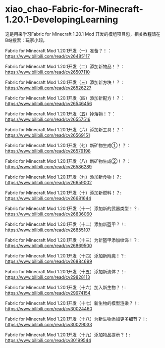 # xiao_chao-Fabric-for-Minecraft-1.20.1-DevelopingLearning
这是用来学习Fabric for Minecraft 1.20.1 Mod 开发的模组项目包，相关教程请在B站搜索：玩家小超。

Fabric for Minecraft Mod 1.20.1开发（一）准备？！：https://www.bilibili.com/read/cv26485117

Fabric for Minecraft Mod 1.20.1开发（二）添加新物品！？：https://www.bilibili.com/read/cv26507110

Fabric for Minecraft Mod 1.20.1开发（三）添加新方块！？：https://www.bilibili.com/read/cv26526227

Fabric for Minecraft Mod 1.20.1开发（四）添加新配方！？：https://www.bilibili.com/read/cv26546456

Fabric for Minecraft Mod 1.20.1开发（五）掉落物！？：https://www.bilibili.com/read/cv26557516

Fabric for Minecraft Mod 1.20.1开发（六）添加新工具！？：https://www.bilibili.com/read/cv26569151

Fabric for Minecraft Mod 1.20.1开发（七）新矿物生成①！？：https://www.bilibili.com/read/cv26579198

Fabric for Minecraft Mod 1.20.1开发（八）新矿物生成②！？：https://www.bilibili.com/read/cv26586289

Fabric for Minecraft Mod 1.20.1开发（九）添加新食物！？: https://www.bilibili.com/read/cv26659002

Fabric for Minecraft Mod 1.20.1开发（十）添加新燃料！？: https://www.bilibili.com/read/cv26681644

Fabric for Minecraft Mod 1.20.1开发（十一）添加新的武器类型！？: https://www.bilibili.com/read/cv26836060

Fabric for Minecraft Mod 1.20.1开发（十二）添加新盔甲？！: https://www.bilibili.com/read/cv26855107

Fabric for Minecraft Mod 1.20.1开发（十三）为新盔甲添加纹饰！？: https://www.bilibili.com/read/cv26869500

Fabric for Minecraft Mod 1.20.1开发（十四）添加新附魔！？: https://www.bilibili.com/read/cv26884699

Fabric for Minecraft Mod 1.20.1开发（十五）添加新流体？！: https://www.bilibili.com/read/cv29828113

Fabric for Minecraft Mod 1.20.1开发（十六）加入新生物？！: https://www.bilibili.com/read/cv29974154

Fabric for Minecraft Mod 1.20.1开发（十七）新生物的模型渲染？！: https://www.bilibili.com/read/cv30024460

Fabric for Minecraft Mod 1.20.1开发（十八）为新生物添加更多细节？！: https://www.bilibili.com/read/cv30029033

Fabric for Minecraft Mod 1.20.1开发（十九）添加物品提示？！: https://www.bilibili.com/read/cv30199544